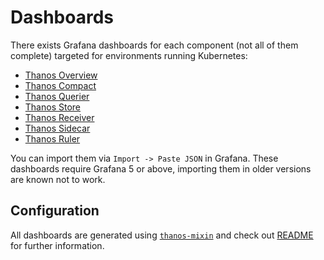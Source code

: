 # Dashboards

There exists Grafana dashboards for each component (not all of them complete) targeted for environments running Kubernetes:

- [Thanos Overview](thanos-overview.json)
- [Thanos Compact](thanos-compactor.json)
- [Thanos Querier](thanos-querier.json)
- [Thanos Store](thanos-store.json)
- [Thanos Receiver](thanos-receiver.json)
- [Thanos Sidecar](thanos-sidecar.json)
- [Thanos Ruler](thanos-ruler.json)

You can import them via `Import -> Paste JSON` in Grafana.
These dashboards require Grafana 5 or above, importing them in older versions are known not to work.

## Configuration

All dashboards are generated using [`thanos-mixin`](../../jsonnet/thanos-mixin) and check out [README](../../jsonnet/thanos-mixin/README.md) for further information.
